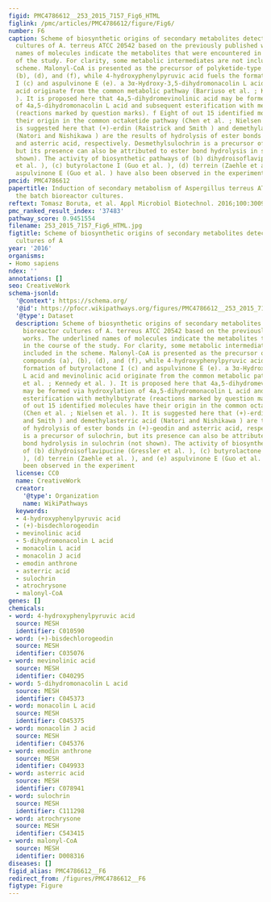 ```yaml
---
figid: PMC4786612__253_2015_7157_Fig6_HTML
figlink: /pmc/articles/PMC4786612/figure/Fig6/
number: F6
caption: Scheme of biosynthetic origins of secondary metabolites detected in bioreactor
  cultures of A. terreus ATCC 20542 based on the previously published works. The underlined
  names of molecules indicate the metabolites that were encountered in the course
  of the study. For clarity, some metabolic intermediates are not included in the
  scheme. Malonyl-CoA is presented as the precursor of polyketide-type compounds (a),
  (b), (d), and (f), while 4-hydroxyphenylpyruvic acid fuels the formation of butyrolactone
  I (c) and aspulvinone E (e). a 3α-Hydroxy-3,5-dihydromonacolin L acid and mevinolinic
  acid originate from the common metabolic pathway (Barriuso et al. ; Kennedy et al.
  ). It is proposed here that 4a,5-dihydromevinolinic acid may be formed via hydroxylation
  of 4a,5-dihydromonacolin L acid and subsequent esterification with methylbutyrate
  (reactions marked by question marks). f Eight of out 15 identified molecules have
  their origin in the common octaketide pathway (Chen et al. ; Nielsen et al. ). It
  is suggested here that (+)-erdin (Raistrick and Smith ) and demethylasterric acid
  (Natori and Nishikawa ) are the results of hydrolysis of ester bonds in (+)-geodin
  and asterric acid, respectively. Desmethylsulochrin is a precursor of sulochrin,
  but its presence can also be attributed to ester bond hydrolysis in sulochrin (not
  shown). The activity of biosynthetic pathways of (b) dihydroisoflavipucine (Gressler
  et al. ), (c) butyrolactone I (Guo et al. ), (d) terrein (Zaehle et al. ), and (e)
  aspulvinone E (Guo et al. ) have also been observed in the experiment
pmcid: PMC4786612
papertitle: Induction of secondary metabolism of Aspergillus terreus ATCC 20542 in
  the batch bioreactor cultures.
reftext: Tomasz Boruta, et al. Appl Microbiol Biotechnol. 2016;100:3009-3022.
pmc_ranked_result_index: '37483'
pathway_score: 0.9451554
filename: 253_2015_7157_Fig6_HTML.jpg
figtitle: Scheme of biosynthetic origins of secondary metabolites detected in bioreactor
  cultures of A
year: '2016'
organisms:
- Homo sapiens
ndex: ''
annotations: []
seo: CreativeWork
schema-jsonld:
  '@context': https://schema.org/
  '@id': https://pfocr.wikipathways.org/figures/PMC4786612__253_2015_7157_Fig6_HTML.html
  '@type': Dataset
  description: Scheme of biosynthetic origins of secondary metabolites detected in
    bioreactor cultures of A. terreus ATCC 20542 based on the previously published
    works. The underlined names of molecules indicate the metabolites that were encountered
    in the course of the study. For clarity, some metabolic intermediates are not
    included in the scheme. Malonyl-CoA is presented as the precursor of polyketide-type
    compounds (a), (b), (d), and (f), while 4-hydroxyphenylpyruvic acid fuels the
    formation of butyrolactone I (c) and aspulvinone E (e). a 3α-Hydroxy-3,5-dihydromonacolin
    L acid and mevinolinic acid originate from the common metabolic pathway (Barriuso
    et al. ; Kennedy et al. ). It is proposed here that 4a,5-dihydromevinolinic acid
    may be formed via hydroxylation of 4a,5-dihydromonacolin L acid and subsequent
    esterification with methylbutyrate (reactions marked by question marks). f Eight
    of out 15 identified molecules have their origin in the common octaketide pathway
    (Chen et al. ; Nielsen et al. ). It is suggested here that (+)-erdin (Raistrick
    and Smith ) and demethylasterric acid (Natori and Nishikawa ) are the results
    of hydrolysis of ester bonds in (+)-geodin and asterric acid, respectively. Desmethylsulochrin
    is a precursor of sulochrin, but its presence can also be attributed to ester
    bond hydrolysis in sulochrin (not shown). The activity of biosynthetic pathways
    of (b) dihydroisoflavipucine (Gressler et al. ), (c) butyrolactone I (Guo et al.
    ), (d) terrein (Zaehle et al. ), and (e) aspulvinone E (Guo et al. ) have also
    been observed in the experiment
  license: CC0
  name: CreativeWork
  creator:
    '@type': Organization
    name: WikiPathways
  keywords:
  - 4-hydroxyphenylpyruvic acid
  - (+)-bisdechlorogeodin
  - mevinolinic acid
  - 5-dihydromonacolin L acid
  - monacolin L acid
  - monacolin J acid
  - emodin anthrone
  - asterric acid
  - sulochrin
  - atrochrysone
  - malonyl-CoA
genes: []
chemicals:
- word: 4-hydroxyphenylpyruvic acid
  source: MESH
  identifier: C010590
- word: (+)-bisdechlorogeodin
  source: MESH
  identifier: C035076
- word: mevinolinic acid
  source: MESH
  identifier: C040295
- word: 5-dihydromonacolin L acid
  source: MESH
  identifier: C045373
- word: monacolin L acid
  source: MESH
  identifier: C045375
- word: monacolin J acid
  source: MESH
  identifier: C045376
- word: emodin anthrone
  source: MESH
  identifier: C049933
- word: asterric acid
  source: MESH
  identifier: C078941
- word: sulochrin
  source: MESH
  identifier: C111298
- word: atrochrysone
  source: MESH
  identifier: C543415
- word: malonyl-CoA
  source: MESH
  identifier: D008316
diseases: []
figid_alias: PMC4786612__F6
redirect_from: /figures/PMC4786612__F6
figtype: Figure
---
```

